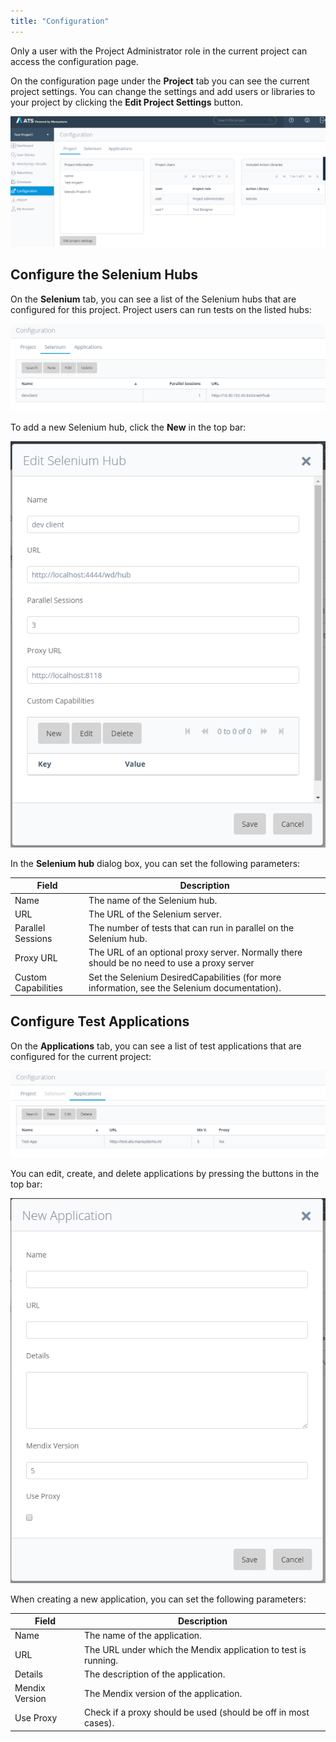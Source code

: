 ```yaml
---
title: "Configuration"
---
```

<div class="alert alert-info">

Only a user with the Project Administrator role in the current project can access the configuration page.

</div>

On the configuration page under the **Project** tab you can see the current project settings. You can change the settings and add users or libraries to your project by clicking the **Edit Project Settings** button.

![Configuration Page Project Tab](attachments/20644064/21168209.png)

## Configure the Selenium Hubs

On the **Selenium** tab, you can see a list of the Selenium hubs that are configured for this project. Project users can run tests on the listed hubs:

![Configuration Selenium Tab ](attachments/20644064/21168210.png)

To add a new Selenium hub, click the **New** in the top bar:

![Edit Selenium hub dialog](attachments/20644064/21168211.png)

In the **Selenium hub** dialog box, you can set the following parameters:

Field | Description
--- | ---
Name | The name of the Selenium hub.
URL | The URL of the Selenium server.
Parallel Sessions | The number of tests that can run in parallel on the Selenium hub.
Proxy URL | The URL of an optional proxy server. Normally there should be no need to use a proxy server
Custom Capabilities | Set the Selenium DesiredCapabilities (for more information, see the Selenium documentation).

## Configure Test Applications <a name="Applications"></a>

On the **Applications** tab, you can see a list of test applications that are configured for the current project:

![Configuration Applications tab](attachments/20644064/21168212.png)

You can edit, create, and delete applications by pressing the buttons in the top bar:

![New Application Dialog](attachments/20644064/21168213.png)

When creating a new application, you can set the following parameters:

Field | Description
--- | ---
Name | The name of the application.
URL | The URL under which the Mendix application to test is running.
Details | The description of the application.
Mendix Version | The Mendix version of the application.
Use Proxy | Check if a proxy should be used (should be off in most cases).
